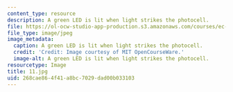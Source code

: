 ```yaml
---
content_type: resource
description: A green LED is lit when light strikes the photocell.
file: https://ol-ocw-studio-app-production.s3.amazonaws.com/courses/ec-s06-practical-electronics-fall-2004/268cae864f41a8bc7029dad00b033103_11.jpg
file_type: image/jpeg
image_metadata:
  caption: A green LED is lit when light strikes the photocell.
  credit: 'Credit: Image courtesy of MIT OpenCourseWare.'
  image-alt: A green LED is lit when light strikes the photocell.
resourcetype: Image
title: 11.jpg
uid: 268cae86-4f41-a8bc-7029-dad00b033103
---
```

